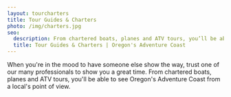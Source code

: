 ```yaml
---
layout: tourcharters
title: Tour Guides & Charters
photo: /img/charters.jpg
seo:
  description: From chartered boats, planes and ATV tours, you’ll be able to see Oregon’s Adventure Coast from a local’s point of view. See our tour options.
  title: Tour Guides & Charters | Oregon's Adventure Coast  
---
```

When you're in the mood to have someone else show the way, trust one of our many professionals to show you a great time. From chartered boats, planes and ATV tours, you'll be able to see Oregon's Adventure Coast from a local's point of view.
